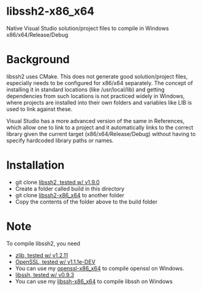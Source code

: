 # libssh2-x86_x64
Native Visual Studio solution/project files to compile in Windows
x86/x64/Release/Debug

# Background #
libssh2 uses CMake. This does not generate good solution/project
files, especially needs to be configured for x86/x64 separately. The
concept of installing it in standard locations (like /usr/local/lib)
and getting dependencies from such locations is not practiced widely
in Windows, where projects are installed into their own folders and
variables like LIB is used to link against these.

Visual Studio has a more advanced version of the same in References,
which allow one to link to a project and it automatically links to the
correct library given the current target (x86/x64/Release/Debug)
without having to specify hardcoded library paths or names.

# Installation #

  * git clone [libssh2, tested w/ v1.9.0](https://github.com/libssh2/libssh2.git)
  * Create a folder called build in this directory
  * git clone [libssh2-x86_x64](https://github.com/sridharb1/libssh2-x86_x64.git)
    to another folder
  * Copy the contents of the folder above to the build folder

# Note #

To compile libssh2, you need 

  * [zlib, tested w/ v1.2.11](https://github.com/madler/zlib)
  * [OpenSSL, tested w/ v1.1.1e-DEV](https://github.com/openssl/openssl)
  * You can use my [openssl-x86_x64](https://github.com/sridharb1/openssl-x86_x64) to compile openssl on Windows.
  * [libssh, tested w/ v0.9.3](https://git.libssh.org/projects/libssh.git/)
  * You can use my [libssh-x86_x64](https://github.com/sridharb1/libssh-x86_x64.git) to compile libssh on Windows
